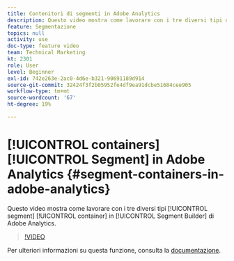 ```yaml
---
title: Contenitori di segmenti in Adobe Analytics
description: Questo video mostra come lavorare con i tre diversi tipi di contenitori di segmenti nel Generatore di segmenti di Adobe Analytics.
feature: Segmentazione
topics: null
activity: use
doc-type: feature video
team: Technical Marketing
kt: 2301
role: User
level: Beginner
exl-id: 742e263e-2ac0-4d6e-b321-90691189d914
source-git-commit: 32424f3f2b05952fe4df9ea91dcbe51684cee905
workflow-type: tm+mt
source-wordcount: '67'
ht-degree: 19%

---
```


# [!UICONTROL containers] [!UICONTROL Segment] in Adobe Analytics {#segment-containers-in-adobe-analytics}

Questo video mostra come lavorare con i tre diversi tipi [!UICONTROL segment] [!UICONTROL container] in [!UICONTROL Segment Builder] di Adobe Analytics.

>[!VIDEO](https://video.tv.adobe.com/v/25401/?quality=12)

Per ulteriori informazioni su questa funzione, consulta la [documentazione](https://marketing.adobe.com/resources/help/en_US/analytics/segment/index.html?f=seg_build_ui).
